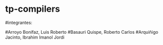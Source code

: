 # tp-compilers

#integrantes:

#Arroyo Bonifaz, Luis Roberto
#Basauri Quispe, Roberto Carlos
#Arquiñigo Jacinto, Ibrahim Imanol Jordi
